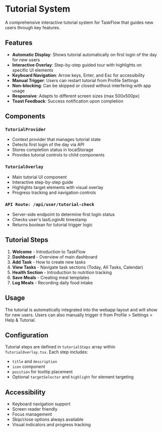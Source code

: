 # Tutorial System

A comprehensive interactive tutorial system for TaskFlow that guides new users through key features.

## Features

- **Automatic Display**: Shows tutorial automatically on first login of the day for new users
- **Interactive Overlay**: Step-by-step guided tour with highlights on specific UI elements
- **Keyboard Navigation**: Arrow keys, Enter, and Esc for accessibility
- **Manual Trigger**: Users can restart tutorial from Profile Settings
- **Non-blocking**: Can be skipped or closed without interfering with app usage
- **Responsive**: Adapts to different screen sizes (max 500x500px)
- **Toast Feedback**: Success notification upon completion

## Components

### `TutorialProvider`
- Context provider that manages tutorial state
- Detects first login of the day via API
- Stores completion status in localStorage
- Provides tutorial controls to child components

### `TutorialOverlay`
- Main tutorial UI component
- Interactive step-by-step guide
- Highlights target elements with visual overlay
- Progress tracking and navigation controls

### `API Route: /api/user/tutorial-check`
- Server-side endpoint to determine first login status
- Checks user's lastLoginAt timestamp
- Returns boolean for tutorial trigger logic

## Tutorial Steps

1. **Welcome** - Introduction to TaskFlow
2. **Dashboard** - Overview of main dashboard
3. **Add Task** - How to create new tasks
4. **View Tasks** - Navigate task sections (Today, All Tasks, Calendar)
5. **Health Section** - Introduction to nutrition tracking
6. **Save Meals** - Creating meal templates
7. **Log Meals** - Recording daily food intake

## Usage

The tutorial is automatically integrated into the webapp layout and will show for new users. Users can also manually trigger it from Profile > Settings > Help & Tutorial.

## Configuration

Tutorial steps are defined in `tutorialSteps` array within `TutorialOverlay.tsx`. Each step includes:
- `title` and `description`
- `icon` component
- `position` for tooltip placement
- Optional `targetSelector` and `highlight` for element targeting

## Accessibility

- Keyboard navigation support
- Screen reader friendly
- Focus management
- Skip/close options always available
- Visual indicators and progress tracking